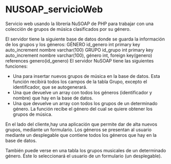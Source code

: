 # NUSOAP_servicioWeb
Servicio web usando la librería NuSOAP de PHP para trabajar con una colección de grupos de música clasificados por su género.


El servidor tiene la siguiente base de datos donde se guarda la información de los grupos y los géneros:
	GÉNERO
		id_genero int  primary key auto_increment
		nombre varchar(100)
	GRUPO
		id_grupo int primary key auto_increment
		nombre varchar(100),
		género int, foreign key(genero) references genero(id_genero)
El servidor NuSOAP tiene las siguientes funciones:
- Una para insertar nuevos grupos de música en la base de datos. Esta función recibirá todos los campos de la tabla Grupo, excepto el identificador, que se autogenerará. 
- Una que devuelve un array con todos los géneros (identificador y nombre) que hay en la base de datos. 
- Una que devuelve un array con todos los grupos de un determinado género. La función recibe el género del cual se quiere obtener los grupos de música.

En el lado del cliente,hay una aplicación que permite dar de alta nuevos grupos, mediante un formulario. Los géneros se presentan al usuario mediante un desplegable que contiene todos los géneros que hay en la base de datos.

También puede verse en una tabla los grupos musicales de un determinado género. Éste lo seleccionará el usuario de un formulario (un desplegable).




